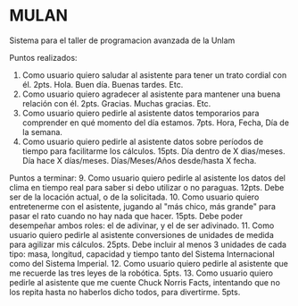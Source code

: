 # MULAN
Sistema para el taller de programacion avanzada de la Unlam

Puntos realizados:
1. Como usuario quiero saludar al asistente para tener un trato cordial con él. 2pts. Hola. Buen día. Buenas tardes. Etc.
2. Como usuario quiero agradecer al asistente para mantener una buena relación con él. 2pts. Gracias. Muchas gracias. Etc.
3. Como usuario quiero pedirle al asistente datos temporarios para comprender en qué momento del día estamos. 7pts. Hora, Fecha, Día de la semana.
4. Como usuario quiero pedirle al asistente datos sobre períodos de tiempo para facilitarme los cálculos. 15pts. Día dentro de X dias/meses. Día hace X días/meses. Días/Meses/Años desde/hasta X fecha.

Puntos a terminar:
9. Como usuario quiero pedirle al asistente los datos del clima en tiempo real para saber si debo utilizar o no paraguas. 12pts. Debe ser de la locación actual, o de la solicitada.
10. Como usuario quiero entretenerme con el asistente, jugando al "más chico, más grande" para pasar el rato cuando no hay nada que hacer. 15pts. Debe poder desempeñar ambos roles: el de adivinar, y el de ser adivinado.
11. Como usuario quiero pedirle al asistente conversiones de unidades de medida para agilizar mis cálculos. 25pts. Debe incluir al menos 3 unidades de cada tipo: masa, longitud, capacidad y tiempo tanto del Sistema Internacional como del Sistema Imperial.
12. Como usuario quiero pedirle al asistente que me recuerde las tres leyes de la robótica. 5pts.
13. Como usuario quiero pedirle al asistente que me cuente Chuck Norris Facts, intentando que no los repita hasta no haberlos dicho todos, para divertirme. 5pts.
